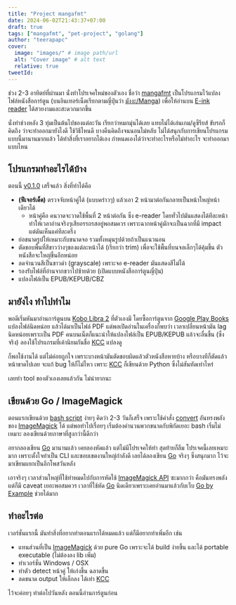 ```yaml
---
title: "Project mangafmt"
date: 2024-06-02T21:43:37+07:00
draft: true
tags: ["mangafmt", "pet-project", "golang"]
author: "teerapapc"
cover:
  image: "images/" # image path/url
  alt: "Cover image" # alt text
  relative: true
tweetId: 
---
```


ช่วง 2-3 อาทิตย์ที่ผ่านมา นั่งทำโปรเจคใหม่ของตัวเอง ชื่อว่า [mangafmt](https://github.com/teerapap/mangafmt)
เป็นโปรแกรมไว้แปลงไฟล์หนังสือการ์ตูน (บนอินเทอร์เน็ตเรียกตามญี่ปุ่นว่า [มังงะ/Manga](https://en.wikipedia.org/wiki/Manga)) เพื่อให้อ่านบน [E-ink reader](https://en.wikipedia.org/wiki/E-reader) ได้สวยงามและสะดวกมากขึ้น

นั่งทำช่วงหลัง 3 ทุ่มเป็นต้นไปของแต่ละวัน เรียกว่าหมกมุ่นได้เลย แทบไม่ได้เล่นเกม/ดูซีรียส์ ขับรถก็คิดถึง ว่าจะทำออกมายังไงดี ใช้วิธีไหนดี บางคืนคิดถึงจนนอนไม่หลับ ไม่ได้สนุกกับการเขียนโปรแกรมแบบนี้มานานมากแล้ว ได้ทำสิ่งที่เราอยากได้เอง กำหนดเองได้ว่าจะทำอะไรหรือไม่ทำอะไร จะทำออกมาแบบไหน

## โปรแกรมทำอะไรได้บ้าง

ตอนนี้ [v0.1.0](https://github.com/teerapap/mangafmt/releases) เสร็จแล้ว สิ่งที่ทำได้คือ

* **(ฟีเจอร์เด็ด)** ตรวจจับหน้าคู่ได้ (แบบคร่าวๆ) แล้วเอา 2 หน้ามาต่อกันกลายเป็นหน้าใหญ่หน้าเดียวได้
  * หน้าคู่คือ คนวาดจะวาดใช้พื้นที่ 2 หน้าต่อกัน ซึ่ง e-reader โดยทั่วไปมันแสดงได้ทีละหน้า ทำให้เวลาอ่านจริงๆเสียอรรถรสอยู่พอสมควร เพราะฉากหน้าคู่มักจะเป็นฉากที่มี impact แต่ดันเห็นแค่ทีละครึ่ง
* ย่อขนาดรูปให้เหมาะกับขนาดจอ รวมทั้งหมุนรูปด้วยถ้าเป็นแนวนอน
* ตัดขอบพื้นที่สีขาวว่างๆของแต่ละหน้าได้ (เรียกว่า trim) เพื่อจะใช้พื้นที่บนจอเล็กๆได้คุ้มขึ้น ตัวหนังสือจะใหญ่ขึ้นอีกหน่อย
* ลดจำนวนสีเป็นขาวดำ (grayscale) เพราะจอ e-reader มันแสดงสีไม่ได้
* รองรับไฟล์ที่อ่านจากขวาไปซ้ายด้วย (เปิดแบบหนังสือการ์ตูนญี่ปุ่น)
* แปลงไฟล์เป็น EPUB/KEPUB/CBZ

## มายังไง ทำไปทำไม

พอดีเริ่มหันมาอ่านการ์ตูนบน [Kobo Libra 2](https://gl.kobobooks.com/products/kobo-libra-2) ที่ตัวเองมี โดยซื้อการ์ตูนจาก [Google Play Books](https://play.google.com/store/books/?hl=en) แปลงไฟล์นิดหน่อย แล้วได้มาเป็นไฟล์ PDF แต่พอเปิดอ่านในเครื่องก็พบว่า เวลาเปลี่ยนหน้ามัน lag นิดหน่อยเพราะเป็น PDF คนบนเน็ตก็แนะนำให้แปลงไฟล์เป็น EPUB/KEPUB แล้วจะลื่นขึ้น (ซึ่งจริง) ลองใช้โปรแกรมที่เค้านิยมกันชื่อ [KCC](https://github.com/ciromattia/kcc) แปลงดู

ก็พอใช้งานได้ แต่ไม่ค่อยถูกใจ เพราะบางหน้ามันตัดขอบผิดแล้วตัวหนังสือหายบ้าง หรือบางทีก็ตัดแล้วหน้าขาดไปเลย จะแก้ bug ให้ก็ไม่ไหว เพราะ [KCC](https://github.com/ciromattia/kcc) ก็เขียนด้วย Python ซึ่งไม่สันทัดเท่าไหร่

เลยทำ tool ของตัวเองเลยแล้วกัน ไม่น่ายากนะ

## เขียนด้วย Go / ImageMagick

ตอนแรกเขียนด้วย [bash script](https://en.wikipedia.org/wiki/Bash_(Unix_shell)) ง่ายๆ คิดว่า 2-3 วันก็เสร็จ เพราะใช้คำสั่ง [convert](https://imagemagick.org/script/convert.php) อันทรงพลังของ [ImageMagick](https://imagemagick.org/) ได้ แต่พอทำไปเรื่อยๆ เริ่มต้องคำนวนพวกขนาดกับพิกัดเยอะ bash เริ่มไม่เหมาะ ลองเขียนด้วยภาษาที่สูงกว่านี้ดีกว่า

อยากลองเขียน [Go](https://go.dev/) มานานแล้ว เคยลองหัดแล้ว แต่ไม่มีโปรเจคให้ทำ สุดท้ายก็ลืม โปรเจคนี้เลยเหมาะมาก เพราะตั้งใจทำเป็น CLI และขอบเขตงานใหญ่กำลังดี เลยได้ลองเขียน [Go](https://go.dev/) จริงๆ ซึ่งสนุกมาก ไว้จะมาเขียนแยกเป็นอีกโพสวันหลัง

เอาจริงๆ เวลาส่วนใหญ่ที่ใช้ทำหมดไปกับการหัดใช้ [ImageMagick API](https://imagemagick.org/script/magick-wand.php) ซะมากกว่า คือมันทรงพลัง แต่ก็มี caveat เยอะพอสมควร เวลาที่ใช้หัด [Go](https://go.dev/) นิดเดียวเพราะเคยอ่านมาแล้วกับเว็บ [Go by Example](https://gobyexample.com/) ช่วยได้มาก

## ทำอะไรต่อ

เวอร์ชั่นแรกนี้ มันทำสิ่งที่อยากทำตอนแรกได้หมดแล้ว แต่ก็มีอยากทำเพิ่มอีก เช่น 

* แทนส่วนที่เป็น [ImageMagick](https://imagemagick.org/) ด้วย pure Go เพราะจะได้ build ง่ายขึ้น และได้ portable executable (ไม่ต้องลง lib เพิ่ม)
* ทำเวอร์ชั่น Windows / OSX
* ทำตัว detect หน้าคู่ ให้เก่งขึ้น ฉลาดขึ้น
* ลดขนาด output ให้เล็กลง ได้เท่า [KCC](https://github.com/ciromattia/kcc)

ไว้จะค่อยๆ ทำต่อไปวันหลัง ตอนนี้อ่านการ์ตูนก่อน
